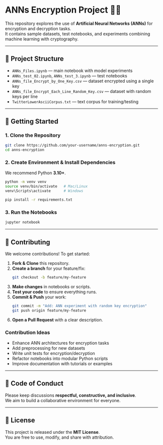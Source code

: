 # ANNs Encryption Project 🔐🤖

This repository explores the use of **Artificial Neural Networks (ANNs)** for encryption and decryption tasks.  
It contains sample datasets, test notebooks, and experiments combining machine learning with cryptography.

---

## 📂 Project Structure

- `ANNs_Files.ipynb` — main notebook with model experiments  
- `ANNs_test_02.ipynb`, `ANNs_test_3.ipynb` — test notebooks  
- `ANNs_file_Encrypt_by_One_Key.csv` — dataset encrypted using a single key  
- `ANNs_file_Encrypt_Each_Line_Random_Key.csv` — dataset with random keys per line  
- `TwitterLowerAsciiCorpus.txt` — text corpus for training/testing  

---

## 🚀 Getting Started

### 1. Clone the Repository
```bash
git clone https://github.com/your-username/anns-encryption.git
cd anns-encryption
```

### 2. Create Environment & Install Dependencies
We recommend Python **3.10+**.

```bash
python -m venv venv
source venv/bin/activate   # Mac/Linux
venv\Scripts\activate      # Windows

pip install -r requirements.txt
```

### 3. Run the Notebooks
```bash
jupyter notebook
```

---

## 🤝 Contributing

We welcome contributions! To get started:

1. **Fork & Clone** this repository.  
2. **Create a branch** for your feature/fix:
   ```bash
   git checkout -b feature/my-feature
   ```
3. **Make changes** in notebooks or scripts.  
4. **Test your code** to ensure everything runs.  
5. **Commit & Push** your work:
   ```bash
   git commit -m "Add: ANN experiment with random key encryption"
   git push origin feature/my-feature
   ```
6. **Open a Pull Request** with a clear description.  

### Contribution Ideas
- Enhance ANN architectures for encryption tasks  
- Add preprocessing for new datasets  
- Write unit tests for encryption/decryption  
- Refactor notebooks into modular Python scripts  
- Improve documentation with tutorials or examples  

---

## 📜 Code of Conduct

Please keep discussions **respectful, constructive, and inclusive**.  
We aim to build a collaborative environment for everyone.

---

## 📄 License

This project is released under the **MIT License**.  
You are free to use, modify, and share with attribution.
